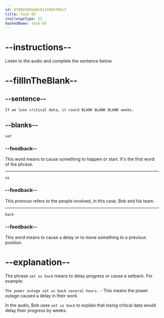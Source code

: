 ```yaml
---
id: 6780d10bba9c6133455f04c3
title: Task 65
challengeType: 22
dashedName: task-65
---
```


<!-- (Audio) Bob: If we lose critical data, it could set us back weeks. -->

# --instructions--

Listen to the audio and complete the sentence below.

# --fillInTheBlank--

## --sentence--

`If we lose critical data, it could BLANK BLANK BLANK weeks.`

## --blanks--

`set`

### --feedback--

This word means to cause something to happen or start. It's the first word of the phrase.

---

`us`

### --feedback--

This pronoun refers to the people involved, in this case, Bob and his team.

---

`back`

### --feedback--

This word means to cause a delay or to move something to a previous position.

# --explanation--

The phrase `set us back` means to delay progress or cause a setback. For example:

`The power outage set us back several hours.` - This means the power outage caused a delay in their work.

In the audio, Bob uses `set us back` to explain that losing critical data would delay their progress by weeks.
